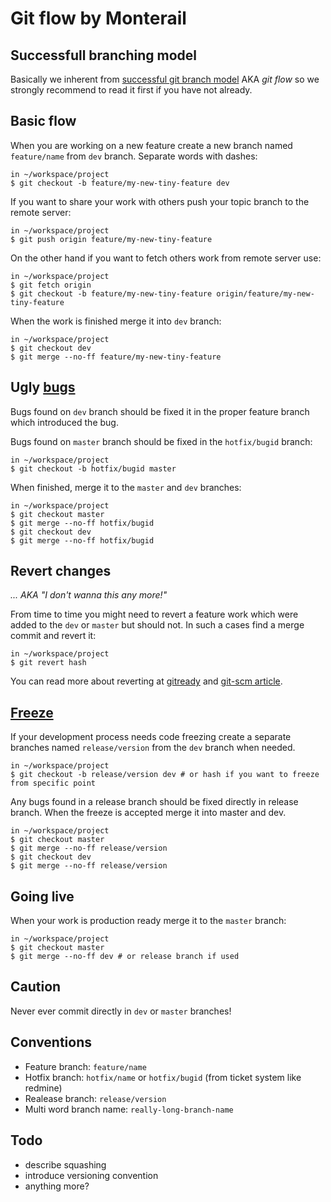 Git flow by Monterail
=====================

## Successfull branching model

Basically we inherent from [successful git branch model](http://nvie.com/posts/a-successful-git-branching-model/) AKA *git flow* so we strongly recommend to read it first if you have not already.

## Basic flow

When you are working on a new feature create a new branch named `feature/name` from `dev` branch. Separate words with dashes:

    in ~/workspace/project
    $ git checkout -b feature/my-new-tiny-feature dev

If you want to share your work with others push your topic branch to the remote server:

    in ~/workspace/project
    $ git push origin feature/my-new-tiny-feature

On the other hand if you want to fetch others work from remote server use:

    in ~/workspace/project
    $ git fetch origin
    $ git checkout -b feature/my-new-tiny-feature origin/feature/my-new-tiny-feature

When the work is finished merge it into `dev` branch:

    in ~/workspace/project
    $ git checkout dev
    $ git merge --no-ff feature/my-new-tiny-feature

## Ugly [bugs](http://vladstudio.deviantart.com/art/A-bug-142782682)

Bugs found on `dev` branch should be fixed it in the proper feature branch which introduced the bug.

Bugs found on `master` branch should be fixed in the `hotfix/bugid` branch:

    in ~/workspace/project
    $ git checkout -b hotfix/bugid master

When finished, merge it to the `master` and `dev` branches:

    in ~/workspace/project
    $ git checkout master
    $ git merge --no-ff hotfix/bugid
    $ git checkout dev
    $ git merge --no-ff hotfix/bugid

## Revert changes
*... AKA "I don't wanna this any more!"*

From time to time you might need to revert a feature work which were added to the `dev` or `master` but should not. In such a cases find a merge commit and revert it:

    in ~/workspace/project
    $ git revert hash

You can read more about reverting at [gitready](http://gitready.com/intermediate/2009/03/16/rolling-back-changes-with-revert.html) and [git-scm article](http://git-scm.com/2010/03/02/undoing-merges.html).

## [Freeze](http://www.youtube.com/watch?v=qSqnO8iGz9o)

If your development process needs code freezing create a separate branches named `release/version` from the `dev` branch when needed.

    in ~/workspace/project
    $ git checkout -b release/version dev # or hash if you want to freeze from specific point

Any bugs found in a release branch should be fixed directly in release branch. When the freeze is accepted merge it into master and dev.

    in ~/workspace/project
    $ git checkout master
    $ git merge --no-ff release/version
    $ git checkout dev
    $ git merge --no-ff release/version

## Going live

When your work is production ready merge it to the `master` branch:

    in ~/workspace/project
    $ git checkout master
    $ git merge --no-ff dev # or release branch if used

## Caution

Never ever commit directly in `dev` or `master` branches!

## Conventions

* Feature branch: `feature/name`
* Hotfix branch: `hotfix/name` or `hotfix/bugid` (from ticket system like redmine)
* Realease branch: `release/version`
* Multi word branch name: `really-long-branch-name`

## Todo

* describe squashing
* introduce versioning convention
* anything more?

